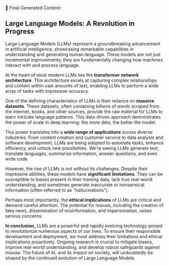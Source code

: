📌 Final Generated Content:

## Large Language Models: A Revolution in Progress

Large Language Models (LLMs) represent a groundbreaking advancement in artificial intelligence, showcasing remarkable capabilities in understanding and generating human language. These models are not just incremental improvements; they are fundamentally changing how machines interact with and process language.       

At the heart of most modern LLMs lies the **transformer network architecture**. This architecture excels at capturing complex relationships and context within 
vast amounts of text, enabling LLMs to perform a wide array of tasks with impressive accuracy.

One of the defining characteristics of LLMs is their reliance on **massive datasets**. These datasets, often containing billions of words scraped from the internet, books, and other sources, provide the raw material for LLMs to learn intricate language patterns. This data-driven approach demonstrates the power of scale in deep learning: the more data, the better the model.

This power translates into a **wide range of applications** across diverse industries. From content creation and customer service to data analysis and software development, LLMs are being adopted to automate tasks, enhance efficiency, and unlock new possibilities. We're seeing LLMs generate text, translate languages, summarize information, answer questions, and even write code.

However, the rise of LLMs is not without its challenges. Despite their impressive abilities, these models have **significant limitations**. They can be susceptible to biases present in their training data, lack true real-world understanding, and sometimes generate inaccurate or nonsensical information (often referred to as "hallucinations").

Perhaps most importantly, the **ethical implications** of LLMs are critical and demand careful attention. The potential for misuse, including the creation of fake news, dissemination of misinformation, and impersonation, raises serious concerns.

**In conclusion,** LLMs are a powerful and rapidly evolving technology poised to revolutionize numerous aspects of our lives. To ensure their responsible development and deployment, we must address their limitations and ethical implications proactively. Ongoing research is crucial to mitigate biases, improve real-world understanding, and develop robust safeguards against misuse. The future of AI, and its impact on society, will undoubtedly be shaped by the continued evolution of Large Language Models.